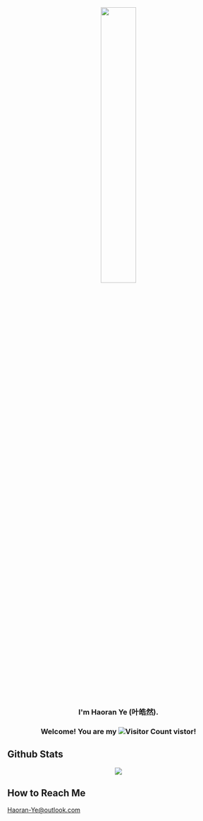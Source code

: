 <div align="center">
<img src="https://rishavanand.github.io/static/images/greetings.gif" align="center" style="width: 40%" />
</div>  
  

### <div align="center">I'm Haoran Ye (叶皓然).</div>  
### <div align="center"> Welcome! You are my ![Visitor Count](https://profile-counter.glitch.me/YeHaoran-KL/count.svg) vistor! </div>  
  
## Github Stats  
<div align="center"><img src="https://github-readme-stats.vercel.app/api?username=YeHaoran-KL&show_icons=true&count_private=true&hide_border=true" align="center" /></div>  

## How to Reach Me
Haoran-Ye@outlook.com


<!--
**YeHaoran-KL/YeHaoran-KL** is a ✨ _special_ ✨ repository because its `README.md` (this file) appears on your GitHub profile.

Here are some ideas to get you started:

- 🔭 I’m currently working on ...
- 🌱 I’m currently learning ...
- 👯 I’m looking to collaborate on ...
- 🤔 I’m looking for help with ...
- 💬 Ask me about ...
- 📫 How to reach me: ...
- 😄 Pronouns: ...
- ⚡ Fun fact: ...
-->
